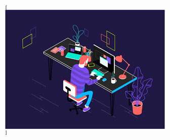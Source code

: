 [![Hi!my Name Nariman, I'm Ios Developer](https://github.com/Nariman05Manas/Nariman05Manas/blob/main/assets/18a4949fc9c8067172d3b96e302e7097.gif)]
